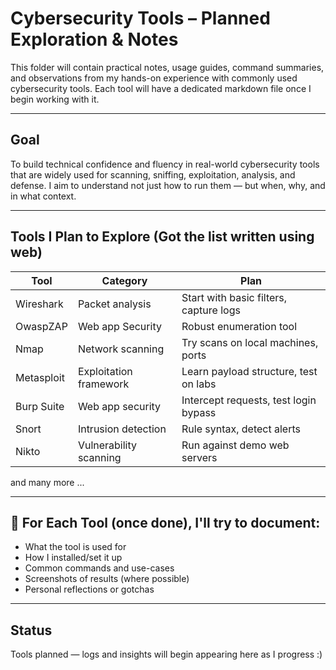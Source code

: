 # Cybersecurity Tools – Planned Exploration & Notes

This folder will contain practical notes, usage guides, command summaries, and observations from my hands-on experience with commonly used cybersecurity tools. Each tool will have a dedicated markdown file once I begin working with it.

---

## Goal

To build technical confidence and fluency in real-world cybersecurity tools that are widely used for scanning, sniffing, exploitation, analysis, and defense. I aim to understand not just how to run them — but when, why, and in what context.

---

## Tools I Plan to Explore (Got the list written using web)

| Tool        | Category             | Plan |
|-------------|----------------------|------|
| Wireshark   | Packet analysis      | Start with basic filters, capture logs |
| OwaspZAP    | Web app Security     | Robust enumeration tool |
| Nmap        | Network scanning     | Try scans on local machines, ports |
| Metasploit  | Exploitation framework | Learn payload structure, test on labs |
| Burp Suite  | Web app security     | Intercept requests, test login bypass |
| Snort       | Intrusion detection  | Rule syntax, detect alerts |
| Nikto       | Vulnerability scanning | Run against demo web servers |  
and many more ...

---

## 📄 For Each Tool (once done), I'll try to document:

- What the tool is used for
- How I installed/set it up
- Common commands and use-cases
- Screenshots of results (where possible)
- Personal reflections or gotchas

---

## Status

Tools planned — logs and insights will begin appearing here as I progress :)
